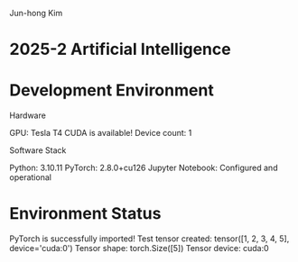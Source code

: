 Jun-hong Kim
# 2025-2 Artificial Intelligence

# Development Environment

Hardware

GPU: Tesla T4
CUDA is available! Device count: 1

Software Stack

Python:  3.10.11
PyTorch: 2.8.0+cu126
Jupyter Notebook: Configured and operational

# Environment Status
PyTorch is successfully imported!
Test tensor created: tensor([1, 2, 3, 4, 5], device='cuda:0')
Tensor shape: torch.Size([5])
Tensor device: cuda:0
